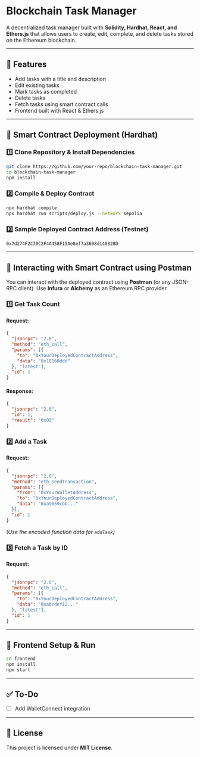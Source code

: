 # Blockchain Task Manager

A decentralized task manager built with **Solidity, Hardhat, React, and Ethers.js** that allows users to create, edit, complete, and delete tasks stored on the Ethereum blockchain.

---
## 🚀 Features
- Add tasks with a title and description
- Edit existing tasks
- Mark tasks as completed
- Delete tasks
- Fetch tasks using smart contract calls
- Frontend built with React & Ethers.js

---
## 🔹 Smart Contract Deployment (Hardhat)

### **1️⃣ Clone Repository & Install Dependencies**
```sh
git clone https://github.com/your-repo/blockchain-task-manager.git
cd blockchain-task-manager
npm install
```

### **2️⃣ Compile & Deploy Contract**
```sh
npx hardhat compile
npx hardhat run scripts/deploy.js --network sepolia
```

### **3️⃣ Sample Deployed Contract Address (Testnet)**
```
0x7d274F2C30C2F4A458F15Ae8ef7a3608d140828D
```

---
## 📡 Interacting with Smart Contract using Postman

You can interact with the deployed contract using **Postman** (or any JSON-RPC client). Use **Infura** or **Alchemy** as an Ethereum RPC provider.

### **1️⃣ Get Task Count**
#### **Request:**
```json
{
  "jsonrpc": "2.0",
  "method": "eth_call",
  "params": [{
    "to": "0xYourDeployedContractAddress",
    "data": "0x18160ddd"
  }, "latest"],
  "id": 1
}
```
#### **Response:**
```json
{
  "jsonrpc": "2.0",
  "id": 1,
  "result": "0x03"
}
```

### **2️⃣ Add a Task**
#### **Request:**
```json
{
  "jsonrpc": "2.0",
  "method": "eth_sendTransaction",
  "params": [{
    "from": "0xYourWalletAddress",
    "to": "0xYourDeployedContractAddress",
    "data": "0xa9059cbb..."  
  }],
  "id": 1
}
```

_(Use the encoded function data for `addTask`)_

### **3️⃣ Fetch a Task by ID**
#### **Request:**
```json
{
  "jsonrpc": "2.0",
  "method": "eth_call",
  "params": [{
    "to": "0xYourDeployedContractAddress",
    "data": "0xabcdef12..."
  }, "latest"],
  "id": 1
}
```

---
## 🎨 Frontend Setup & Run
```sh
cd frontend
npm install
npm start
```

---
## ✅ To-Do
- [ ] Add WalletConnect integration


---
## 📜 License
This project is licensed under **MIT License**.

